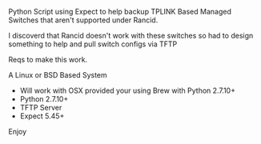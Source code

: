 Python Script using Expect to help backup TPLINK Based Managed Switches that aren't supported under Rancid.

I discoverd that Rancid doesn't work with these switches so had to design something to help and pull switch configs via TFTP

Reqs to make this work.

A Linux or BSD Based System

* Will work with OSX provided your using Brew with Python 2.7.10+
* Python 2.7.10+
* TFTP Server 
* Expect 5.45+


Enjoy
